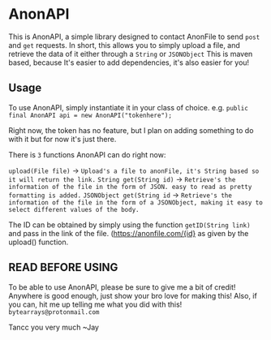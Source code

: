 # AnonAPI
This is AnonAPI, a simple library designed to contact AnonFile to send `post` and `get` requests.
In short, this allows you to simply upload a file, and retrieve the data of it either through a `String` or `JSONObject`
This is maven based, because It's easier to add dependencies, it's also easier for you!

## Usage

To use AnonAPI, simply instantiate it in your class of choice.
e.g.
`public final AnonAPI api = new AnonAPI("tokenhere");`

Right now, the token has no feature, but I plan on adding something to do with it but for now it's just there.

There is `3` functions AnonAPI can do right now:

`upload(File file)` -> `Upload's a file to anonFile, it's String based so it will return the link.`
`String get(String id)` -> `Retrieve's the information of the file in the form of JSON. easy to read as pretty formatting is added.`
`JSONObject get(String id` -> `Retrieve's the information of the file in the form of a JSONObject, making it easy to select different values of the body.`

The ID can be obtained by simply using the function `getID(String link)` and pass in the link of the file. (https://anonfile.com/{id} as given by the upload() function.

## READ BEFORE USING

To be able to use AnonAPI, please be sure to give me a bit of credit! Anywhere is good enough, just show your bro love for making this! Also, if you can, hit me up telling me what you did with this! `bytearrays@protonmail.com`

Tancc you very much
~Jay
